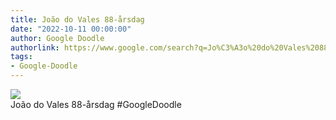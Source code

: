 ```yaml
---
title: João do Vales 88-årsdag
date: "2022-10-11 00:00:00"
author: Google Doodle
authorlink: https://www.google.com/search?q=Jo%C3%A3o%20do%20Vales%2088-%C3%A5rsdag
tags:
- Google-Doodle
---
```

<img src="https://www.google.com/logos/doodles/2022/joao-do-vales-88th-birthday-6753651837109519.3-l.png" referrerpolicy="no-referrer"><br>João do Vales 88-årsdag #GoogleDoodle